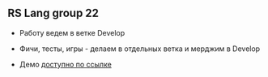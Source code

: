 ## RS Lang group 22

- Работу ведем в ветке Develop
- Фичи, тесты, игры - делаем в отдельных ветка и мерджим в Develop

- Демо [доступно по ссылке](https://group22-2020q1-rs-lang.netlify.app)
